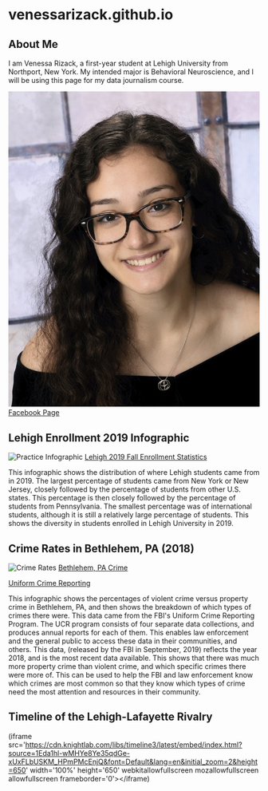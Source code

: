 # venessarizack.github.io
## About Me
I am Venessa Rizack, a first-year student at Lehigh University from Northport, New York. 
My intended major is Behavioral Neuroscience, and I will be using this page for my data journalism course.

![Venessa Rizack](profile.jpeg)
[Facebook Page](https://www.facebook.com/venessa.rizack)

## Lehigh Enrollment 2019 Infographic
![Practice Infographic](https://github.com/venessarizack/venessarizack.github.io/blob/master/Add%20a%20subheading%20(1).png?raw=true)
[Lehigh 2019 Fall Enrollment Statistics](https://oirsa.lehigh.edu/sites/oirsa.lehigh.edu/files/LUprofile_2019.pdf)

This infographic shows the distribution of where Lehigh students came from in 2019. The largest percentage of students came from New York or New Jersey, closely followed by the percentage of students from other U.S. states. This percentage is then closely followed by the percentage of students from Pennsylvania. The smallest percentage was of international students, although it is still a relatively large percentage of students. This shows the diversity in students enrolled in Lehigh University in 2019.

## Crime Rates in Bethlehem, PA (2018)
![Crime Rates](https://github.com/venessarizack/venessarizack.github.io/blob/master/Crime%20Rates%20in%20Bethlehem-5.png?raw=true)
[Bethlehem, PA Crime](https://www.areavibes.com/bethlehem-pa/crime/)

[Uniform Crime Reporting](https://www.fbi.gov/services/cjis/ucr)

This infographic shows the percentages of violent crime versus property crime in Bethlehem, PA, and then shows the breakdown of which types of crimes there were. This data came from the FBI's Uniform Crime Reporting Program. The UCR program consists of four separate data collections, and produces annual reports for each of them. This enables law enforcement and the general public to access these data in their communities, and others. This data, (released by the FBI in September, 2019) reflects the year 2018, and is the most recent data available. This shows that there was much more property crime than violent crime, and which specific crimes there were more of. This can be used to help the FBI and law enforcement know which crimes are most common so that they know which types of crime need the most attention and resources in their community.

## Timeline of the Lehigh-Lafayette Rivalry

(iframe src='https://cdn.knightlab.com/libs/timeline3/latest/embed/index.html?source=1Eda1hl-wMHYe8Ye35qdGe-xUxFLbUSKM_HPmPMcEnjQ&font=Default&lang=en&initial_zoom=2&height=650' width='100%' height='650' webkitallowfullscreen mozallowfullscreen allowfullscreen frameborder='0'></iframe)
